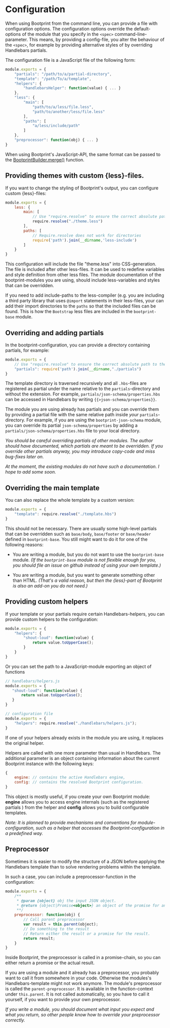 # Configuration


When using Bootprint from the command line, you can provide a file with configuration options. The configuration options override the default-options of the module that you specify in the `<spec>` command-line-parameter. This means, by providing a config-file, you alter the behaviour of the `<spec>`, for example by providing alternative styles of by overriding Handlebars partials.

The configuration file is a JavaScript file of the following form:

```js
module.exports = {
    "partials": "/path/to/a/partial-directory",
    "template": "/path/To/a/template",
    "helpers": {
        "handlebarsHelper": function(value) { ... }
    },
    "less": {
        "main": [
            "path/to/a/less/file.less",
            "path/to/another/less/file.less"
        ],
        "paths": [
            "a/less/include/path"
        ]
    },
    "preprocessor": function(obj) { ... }
}
```

When using Bootprint's JavaScript-API, the same format can be passed to
the [BootprintBuilder.merge()](api.md#BootprintBuilder#merge) function.

## Providing themes with custom {less}-files.

If you want to change the styling of Bootprint's output, you can configure custom {less}-files:

```js
module.exports = {
    less: {
        main: [
            // Use "require.resolve" to ensure the correct absolute path to the directory.
            require.resolve("./theme.less")
        ],
        paths: [
            // Require.resolve does not work for directories
            require('path').join(__dirname,'less-include')
        ]
    }
}
```

This configuration will include the file "theme.less" into CSS-generation. The file is included
after other less-files. It can be used to redefine variables and style definition from other
less files. The module documentation of the bootprint-modules you are using, should include
less-variables and styles that can be overridden.

If you need to add include-paths to the less-compiler (e.g. you are including a third party library
that uses `@import` statements in their less-files, your can add their import directories
to the `paths` so that the included files can be found. This is how the `Bootstrap` less files are
included in the `bootprint-base` module.

## Overriding and adding partials

In the bootprint-configuration, you can provide a directory containing partials, for example: 

```js
module.exports = {
    // Use "require.resolve" to ensure the correct absolute path to the directory.
    "partials": require('path').join(__dirname,"./partials")
}

```

The template directory is traversed recursively and all `.hbs`-files are registered as partial under the name relative to the `partials`-directory and without the extension. For example, `partials/json-schema/properties.hbs` can be accessed in Handlebars by writing `{{>json-schema/properties}}`.

The module you are using already has partials and you can override them by providing a partial file with the same relative path inside *your* `partials`-directory. For example, if you are using the `bootprint-json-schema` module, you can override its partial `json-schema/properties` by adding a `partials/json-schema/properties.hbs` file to your local directory.

*You should be careful overriding partials of other modules. The author should have documented, which partials are meant to be overridden. If you override other partials anyway, you may introduce copy-code and miss bug-fixes later on.* 

*At the moment, the existing modules do not have such a documentation. I hope to add some soon.* 


## Overriding the main template

You can also replace the whole template by a custom version:

```js
module.exports = {
    "template": require.resolve("./template.hbs")
}
```
This should not be necessary. There are usually some high-level partials that can be overridden such as `base/body`, `base/footer` or `base/header` defined in `bootprint-base`.
You still might want to do it for one of the following reasons:

* You are writing a module, but you do not want to use the `bootprint-base` module. *(If the `bootprint-base` module is not flexible enough for you, you should file an issue on github instead of using your own template.)*

* You are writing a module, but you want to generate something other than HTML. *(That's a valid reason, but then the {less}-part of Bootprint is also an add-on you do not need.)* 



## Providing custom helpers

If your template or your partials require certain Handlebars-helpers, you can
provide custom helpers to the configuration:

```js
module.exports = {
    "helpers": {
        "shout-loud": function(value) {
            return value.toUpperCase();
        }
    }
}
```

Or you can set the path to a JavaScript-module exporting an object of functions

```js
// handlebars/helpers.js
module.exports = {
   "shout-loud": function(value) {
       return value.toUpperCase();
   } 
}

// configuration file
module.exports = {
    "helpers": require.resolve("./handlebars/helpers.js");
}
```

If one of your helpers already exists in the module you are using, it replaces the original helper.

Helpers are called with one more parameter than usual in Handlebars. The additional
parameter is an object containing information about the current Bootprint instance with the following keys:

```js
{
    engine: // contains the active Handlebars engine,
    config: // contains the resolved Bootprint configuration.
}
```

This object is mostly useful, if you create your own Bootprint module: 
 **engine** allows you to access engine internals (such as the registered partials ) from the helper and **config** allows you to build configurable templates.

*Note: It is planned to provide mechanisms and conventions for module-configuration, such as a helper that accesses the Bootprint-configuration in a predefined way.*

## Preprocessor

Sometimes it is easier to modify the structure of a JSON before applying the Handlebars template than to solve rendering problems within the template. 

In such a case, you can include a preprocessor-function in the configuration:

```js
module.exports = {
    /**
     * @param {object} obj the input JSON object.
     * @return {object|Promise<object>} an object of the promise for an object
     **/
    preprocessor: function(obj) {
        // Call parent preprocessor
        var result = this.parent(object);
        // Do something to the result
        // Return either the result or a promise for the result.
        return result;
    }
}
```

Inside Bootprint, the preprocessor is called in a promise-chain, so you can either return a promise or the actual result.

If you are using a module and it already has a preprocessor, you probably want to call it from somewhere in your code.
Otherwise the modules's Handlebars-template might not work anymore. The module's preprocessor
is called the `parent-preprocessor`. It is available in the function-context under `this.parent`. It is not called
automatically, so you have to call it yourself, if you want to provide your own preprocessor.

*If you write a module, you should document what input you expect and what you return, so other people know how to override
your preprocessor correctly.*








